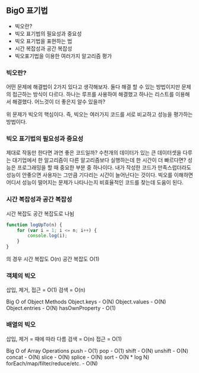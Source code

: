 ## BigO 표기법
- 빅오란?
- 빅오 표기법의 필요성과 중요성
- 빅오 표기법을 표현하는 법
- 시간 복잡성과 공간 복잡성
- 빅오표기법을 이용한 여러가지 알고리즘 평가

### 빅오란?
어떤 문제에 해결법이 2가지 있다고 생각해보자.
둘다 해결 할 수 있는 방법이지만 문제의 접근하는 방식이 다르다. 
하나는 루프를 사용하여 해결했고 하나는 리스트를 이용해서 해결했다.
어느것이 더 좋은지 알수 있을까?

위 문제가 빅오의 핵심이다.
즉, 빅오는 여러가지 코드를 서로 비교하고 성능을 평가하는 방법이다.

### 빅오 표기법의 필요성과 중요성
제대로 작동만 한다면 과연 좋은 코드일까?
수천개의 데이터가 있는 큰 데이터셋을 다루는 대기업에서 한 알고리즘이 다른 알고리즘보다 실행하는데 한 시간이 더 빠르다면?
성능은 프로그래밍을 할 때 중요한 부분 중 하나이다. 내가 작성한 코드가 만족스럽더라도 성능이 안좋으면 사용자는 그만큼 기다리는 시간이 늘어난다는 것이다.
빅오를 이해하면 어디서 성능이 떨어지는 문제가 나타나는지 비효율적인 코드를 찾는데 도움이 된다.

### 시간 복잡성과 공간 복잡성
시간 복잡도 공간 복잡도로 나뉨

```javascript
function logUpTo(n) {
    for (var i = 1; i <= n; i++) {
        console.log(i);
    }
}
```
의 경우 시간 복잡도 O(n) 공간 복잡도 O(1)

### 객체의 빅오
삽입, 제거, 접근 = O(1)
검색 = O(n)

Big O of Object Methods
Object.keys -   O(N)
Object.values -   O(N)
Object.entries -   O(N)
hasOwnProperty -   O(1)

### 배열의 빅오
삽입, 제거 = 때에 따라 다름
검색 = O(n)
접근 = O(1)

Big O of Array Operations
push -   O(1)
pop -   O(1)
shift -   O(N)
unshift -   O(N)
concat -   O(N)
slice -   O(N)
splice -   O(N)
sort -   O(N * log N)
forEach/map/filter/reduce/etc. -   O(N)